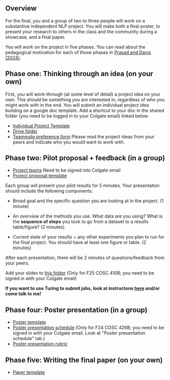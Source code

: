 ## Overview

For the final, you and a group of two to three people will work on a substantive independent NLP project. You will make both a final poster, to present your research to others in the class and the community during a showcase, and a final paper.

You will work on the project in five phases. You can read about the pedagogical motivation for each of those phases in [Prasad and Davis (2024)](https://aclanthology.org/2024.teachingnlp-1.16/). 

## Phase one: Thinking through an idea (on your own)

First, you will work-through (at some level of detail) a project idea on your own. This should be something you are interested in, regardless of who you might work with in the end. You will submit an individual project idea building on a google doc template. Add a shortcut to your doc in the shared folder (you need to be logged in to your Colgate email) linked below.

* [Individual Project Template](https://docs.google.com/document/d/1TxtTuiaqHDGzRfxh7LhppiRUBqBkBK3Zh94F4f0n_X4/edit?usp=sharing)
* [Drive folder](https://drive.google.com/drive/folders/1jysrS4mk7VOISNRSTyiNVbSNipDGWbll?usp=sharing)
* [Teammate preference form](https://docs.google.com/forms/d/e/1FAIpQLSfttWXvYcsMK35UbuU7IQl9IraVFFfzT6gKERoKwnyUFIIUgw/viewform?usp=sharing) Please read the project ideas from your peers and indicate who you would want to work with. 

## Phase two: Pilot proposal + feedback (in a group)

* [Project teams](https://docs.google.com/spreadsheets/d/1p0Li_78Pr1mCcpyATS9H8q89hEozkr9BUOmDS5EjMbQ/edit?usp=sharing) Need to be signed into Colgate email
* [Project proposal template](https://docs.google.com/document/d/1V5Boa1_JeuTWTGUJo8Jd6eyI4oM5JhcmKijDXY3Xr2A/edit?usp=sharing)


Each group will present your pilot results for 5 minutes. Your presentation should include the following components.  

* Broad goal and the specific question you are looking at in the project. (1 minute)

* An *overview* of the methods you use. What data are you using? What is the **sequence of steps** you took to go from a dataset to a results table/figure? (2 minutes) 

* Current state of your results + any other experiments you plan to run for the final project. You should have at least one figure or table. (2 minutes)

After each presentation, there will be 2 minutes of questions/feedback from your peers. 

Add your slides to [this folder](https://drive.google.com/drive/folders/1cjgTrJabEHMq7te5EvYV5Zz03Y-OvLXG?usp=drive_link) (Only for F25 COSC 410B; you need to be signed in with your Colgate email)

**If you want to use Turing to submit jobs, look at instructons [here](https://github.com/forrestdavis/NLPScholar/blob/main/Server.md) and/or come talk to me!**


## Phase four: Poster presentation (in a group)

* [Poster template](https://docs.google.com/presentation/d/1GGJMG_BTGtAOZLpRNaWq_JYd7sqgx72Vi5sCLR2ZhaA/edit?usp=sharing)
* [Poster presentation schedule](https://docs.google.com/spreadsheets/d/1p0Li_78Pr1mCcpyATS9H8q89hEozkr9BUOmDS5EjMbQ/edit?usp=sharing) (Only for F24 COSC 426B; you need to be signed in with your Colgate email. Look at "Poster presentation schedule" tab.)
* [Poster presentation rubric](https://docs.google.com/document/d/1FT_WVUHGX2FyaP49hB2R6xkZXdCiewCWWNjmjZRTvUE/edit?usp=sharing)



## Phase five: Writing the final paper (on your own)
* [Paper template](https://www.overleaf.com/project/67571ccd9e602755afcb0d8d)
